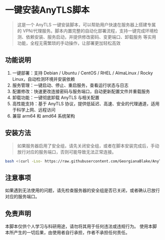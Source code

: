 # 一键安装AnyTLS脚本

> 这是一个 AnyTLS 一键安装脚本，可以帮助用户快速在服务器上搭建专属的 VPN/代理服务。脚本内置完整的自动化部署流程，支持一键完成环境检测、依赖安装、服务启动，并提供修改密码、变更端口、卸载服务 等实用功能，全程无需繁琐的手动操作，让部署更加轻松高效

## 功能说明

1. 一键部署：支持 Debian / Ubuntu / CentOS / RHEL / AlmaLinux / Rocky Linux，自动检测环境并安装依赖
2. 服务管理：一键启动、停止、重启服务，查看运行状态与日志
3. 配置修改：快速更改连接密码与服务端口，自动更新配置文件并重载服务
4. 卸载功能：一键彻底卸载 AnyTLS 与相关配置
5. 高性能支持：基于 AnyTLS 协议，提供低延迟、高速、安全的代理通道，适用于科学上网、远程访问
6. 兼容 arm64 和 amd64 系统架构


## 安装方法

> 如果服务器启用了安全组，请先关闭安全组，或者在脚本安装完成后，手动放行对应的服务端口，否则可能导致无法正常连接。

```bash
bash <(curl -Lso- https://raw.githubusercontent.com/GeorgianaBlake/AnyTLS/refs/heads/main/enter.sh)
```

## 注意事项

如果遇到无法使用的问题，请先检查服务器的安全组是否已关闭，或者确认已放行对应的服务端口。

## 免责声明

本脚本仅供个人学习与科研用途，请勿将其用于任何违法或违规行为。
使用本脚本所产生的一切后果，由使用者自行承担，作者不承担任何责任。

